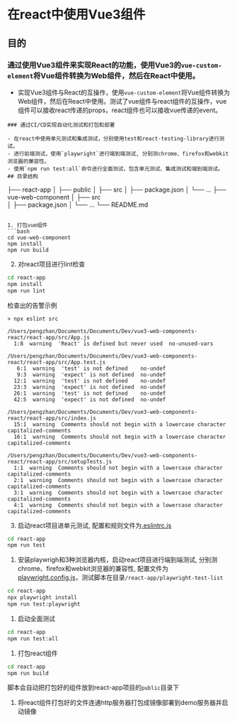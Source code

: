 # 在react中使用Vue3组件

## 目的
### 通过使用Vue3组件来实现React的功能，使用Vue3的`vue-custom-element`将Vue组件转换为Web组件，然后在React中使用。
- 实现Vue3组件与React的互操作，使用`vue-custom-element`将Vue组件转换为Web组件，然后在React中使用。测试了vue组件与react组件的互操作，vue组件可以接收react传递的props，react组件也可以接收vue传递的event。
```
### 通过CI/CD实现自动化测试和打包和部署

- 在react中使用单元测试和集成测试，分别使用test和react-testing-library进行测试。
- 进行前端测试，使用`playwright`进行端到端测试, 分别测chrome、firefox和webkit浏览器的兼容性。
- 使用`npm run test:all`命令进行全面测试，包含单元测试、集成测试和端到端测试。
## 目录结构
```
├── react-app
│   ├── public
│   ├── src
│   ├── package.json
│   └── ...
├── vue-web-component
│   ├── src             
│   ├── package.json
│   └── ...
└── README.md
```

1. 打包vue组件
```bash
cd vue-web-component
npm install
npm run build
```

2. 对react项目进行lint检查
```bash
cd react-app
npm install
npm run lint 
```
检查出的告警示例
```
> npx eslint src

/Users/pengzhan/Documents/Documents/Dev/vue3-web-components-react/react-app/src/App.js
  1:8  warning  'React' is defined but never used  no-unused-vars

/Users/pengzhan/Documents/Documents/Dev/vue3-web-components-react/react-app/src/App.test.js
   6:1  warning  'test' is not defined    no-undef
   9:3  warning  'expect' is not defined  no-undef
  12:1  warning  'test' is not defined    no-undef
  23:3  warning  'expect' is not defined  no-undef
  26:1  warning  'test' is not defined    no-undef
  42:5  warning  'expect' is not defined  no-undef

/Users/pengzhan/Documents/Documents/Dev/vue3-web-components-react/react-app/src/index.js
  15:1  warning  Comments should not begin with a lowercase character  capitalized-comments
  16:1  warning  Comments should not begin with a lowercase character  capitalized-comments

/Users/pengzhan/Documents/Documents/Dev/vue3-web-components-react/react-app/src/setupTests.js
  1:1  warning  Comments should not begin with a lowercase character  capitalized-comments
  2:1  warning  Comments should not begin with a lowercase character  capitalized-comments
  3:1  warning  Comments should not begin with a lowercase character  capitalized-comments
  4:1  warning  Comments should not begin with a lowercase character  capitalized-comments
```

3. 启动react项目进单元测试, 配置和规则文件为[.eslintrc.js](/react-app/.eslintrc.js)
```bash
cd react-app
npm run test
```

1. 安装playwrigh和3种浏览器内核，启动react项目进行端到端测试, 分别测chrome、firefox和webkit浏览器的兼容性, 配置文件为[playwright.config.js](/react-app/playwright.config.js)，测试脚本在目录```/react-app/playwright-test-list```
```bash
cd react-app
npx playwright install
npm run test:playwright 
```

1. 启动全面测试
```bash
cd react-app
npm run test:all
```

1. 打包react组件
```bash
cd react-app
npm run build 
```
脚本会自动把打包好的组件放到react-app项目的`public`目录下

1. 将react组件打包好的文件连通http服务器打包成镜像部署到demo服务器并启动镜像
